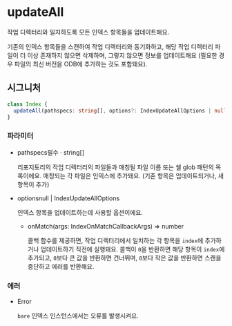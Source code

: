 # updateAll

작업 디렉터리와 일치하도록 모든 인덱스 항목들을 업데이트해요.

기존의 인덱스 항목들을 스캔하여 작업 디렉터리와 동기화하고, 해당 작업 디렉터리 파일이 더 이상 존재하지 않으면 삭제하며, 그렇지 않으면 정보를 업데이트해요 (필요한 경우 파일의 최신 버전을 ODB에 추가하는 것도 포함돼요).

## 시그니처

```ts
class Index {
  updateAll(pathspecs: string[], options?: IndexUpdateAllOptions | null | undefined): void;
}
```

### 파라미터

<ul class="param-ul">
  <li class="param-li param-li-root">
    <span class="param-name">pathspecs</span><span class="param-required">필수</span>&nbsp;·&nbsp;<span class="param-type">string[]</span>
    <br>
    <p class="param-description">리포지토리의 작업 디렉터리의 파일들과 매칭될 파일 이름 또는 쉘 glob 패턴의 목록이에요. 매칭되는 각 파일은 인덱스에 추가돼요. (기존 항목은 업데이트되거나, 새 항목이 추가)</p>
  </li>
  <li class="param-li param-li-root">
    <span class="param-name">options</span><span class="param-type">null | IndexUpdateAllOptions</span>
    <br>
    <p class="param-description">인덱스 항목을 업데이트하는데 사용할 옵션이에요.</p>
    <ul class="param-ul">
      <li class="param-li">
        <span class="param-name">onMatch</span><span class="param-type">(args: IndexOnMatchCallbackArgs) =&gt; number</span>
        <br>
        <p class="param-description">콜백 함수를 제공하면, 작업 디렉터리에서 일치하는 각 항목을 <code>index</code>에 추가하거나 업데이트하기 직전에 실행돼요. 콜백이 <code>0</code>을 반환하면 해당 항목이 <code>index</code>에 추가되고, <code>0</code>보다 큰 값을 반환하면 건너뛰며, <code>0</code>보다 작은 값을 반환하면 스캔을 중단하고 에러를 반환해요.</p>
      </li>
    </ul>
  </li>
</ul>

### 에러

<ul class="param-ul">
  <li class="param-li param-li-root">
    <span class="param-type">Error</span>
    <br>
    <p class="param-description"><code>bare</code> 인덱스 인스턴스에서는 오류를 발생시켜요.</p>
  </li>
</ul>
